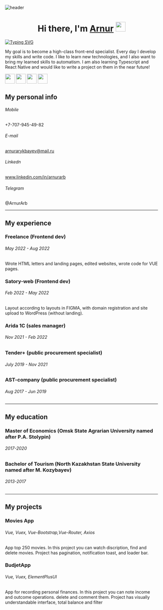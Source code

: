 ![header](https://capsule-render.vercel.app/api?type=waving&color=gradient&height=256&section=header&text=Hello%20World!&fontSize=75&animation=fadeIn&fontAlignY=38&desc=Welcome%20to%20my%20GitHub%20profile!%20Put%20stars,%20fork%20and%20contribute!&descAlignY=51&descAlign=62)
<h1 align="center">Hi there, I'm <a href="https://daniilshat.ru/" target="_blank">Arnur</a> 
<img src="https://github.com/blackcater/blackcater/raw/main/images/Hi.gif" height="32"/></h1>
<a href="https://git.io/typing-svg"><img src="https://readme-typing-svg.herokuapp.com?font=Fira+Code&duration=4000&pause=1000&center=true&color=0987F7&width=675&lines=I+am+a+frontend+developer" alt="Typing SVG" /></a>

<p>My goal is to become a high-class front-end specialist. Every day I develop my skills and write code. I like to learn new technologies, and I also want to bring my learned skills to automatism. I am also learning Typescript and React Native and would like to write a project on them in the near future!</p>

<img height="32" width="32" background="#0000" src="https://simpleicons.now.sh/html5/E34F26" />
<img height="32" width="32" background="#0000" src="https://simpleicons.now.sh/css3/1572B6" />
<img height="32" width="32" background="#0000" src="https://simpleicons.now.sh/javascript/F7DF1E" />
<img height="32" width="32" background="#0000" src="https://simpleicons.now.sh/Vue.js/F7DF1E" />

## My personal info

###### Mobile
+7-707-945-49-82
###### E-mail
arnurarykbayev@mail.ru
###### Linkedn
www.linkedin.com/in/arnurarb
###### Telegram
@ArnurArb

***
## My experience
### Freelance (Frontend dev)
###### May 2022 - Aug 2022
Wrote HTML letters and landing pages, edited websites, wrote
code for VUE pages.
### Satory-web (Frontend dev)
###### Feb 2022 - May 2022
Layout according to layouts in FIGMA, with domain registration
and site upload to WordPress (without landing).
### Arida 1C (sales manager)
###### Nov 2021 - Feb 2022
### Tender+ (public procurement specialist)
###### July 2019 - Nov 2021
### AST-company (public procurement specialist)
###### Aug 2017 - Jun 2019
***

## My education
### Master of Economics (Omsk State Agrarian University named after P.A. Stolypin)
###### 2017-2020 
### Bachelor of Tourism (North Kazakhstan State University named after M. Kozybayev)
###### 2013-2017 
***
## My projects
### Movies App
###### Vue, Vuex, Vue-Bootstrap,Vue-Router, Axios
App top 250 movies. In this project you can watch
discription, find and delete movies. Project has
pagination, notification toast, and loader bar.
### BudjetApp
###### Vue, Vuex, ElementPlusUI

App for recording personal finances. In this project you
can note income and outcome operations. delete and
comment them. Project has visually understandable
interface, total balance and filter
